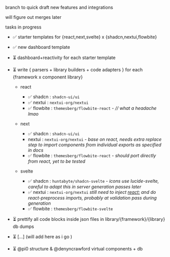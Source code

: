 branch to quick draft new features and integrations

will figure out merges later

tasks in progress

* ✅ starter templates for {react,next,svelte} x {shadcn,nextui,flowbite}
* ✅ new dashboard template
* ⏳ dashboard+reactivity for each starter template
* ⏳ write { parsers + library builders + code adapters } for each {framework x component library}
  * react
    * ✅ shadcn : `shadcn-ui/ui`
    * ✅ nextui : `nextui-org/nextui`
    * ✅ flowbite : `themesberg/flowbite-react` - *// what a headache lmao*

  * next
    * ✅ shadcn : `shadcn-ui/ui`
    * nextui : `nextui-org/nextui` - *base on react, needs extra replace step to import components from individual exports as specified in docs*
    * ✅ flowbite : `themesberg/flowbite-react` - *should port directly from react, yet to be tested*

  * svelte
    * ✅ shadcn : `huntabyte/shadcn-svelte` - *icons use lucide-svelte, careful to adapt this in server generation passes later*
    * ✅ nextui : `nextui-org/nextui` *still need to inject <react:> and do react-preprocess imports, probably at validation pass during generation*
    * ✅ flowbite : `themesberg/flowbite-svelte`

* ⏳ prettify all code blocks inside json files in library/{framework}/{library} db dumps    
* ⏳ [...] (will add here as i go )
* ⏳ @pi0 structure & @denyncrawford virtual components + db
